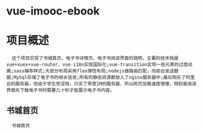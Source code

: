# vue-imooc-ebook

# 项目概述

      这个项目实现了书城首页、电子书详情页、电子书阅读界面的跳转。主要的技术栈是vue+vuex+vue-router，vue-i18n实现国际化;vue-transition实现一些元素的过度动画;sass编写样式;大部分布局采用flex弹性布局;nodejs做路由匹配，向前台发送数据;MySql存储了电子书的相关信息;所有的静态资源都放入了nginx服务器中;最后购买了阿里云的服务器，但由于学生党没钱，只买了带宽1M的服务器，所以网页加载速度很慢，特别是阅读界面先下载电子书时需要几十秒才能展示电子书内容。

## 书城首页

      书城首页
